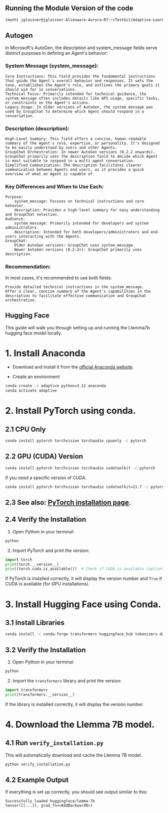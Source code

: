 

## Running the Module Version of the code
```sh
(math) jglossner@jglossner-Alienware-Aurora-R7:~/TestGit/Adaptive-Learning$ python -m src.UI.panel_gui_unconstrained
```

## Autogen
In Microsoft's AutoGen, the description and system_message fields serve distinct purposes in defining an Agent's behavior:

### System Message (system_message):

    Core Instructions: This field provides the fundamental instructions that guide the Agent's overall behavior and responses. It sets the tone, establishes the Agent's role, and outlines the primary goals it should aim for in conversations.
    Technical Focus: Primarily intended for technical guidance, the system_message often includes details like API usage, specific tasks, or constraints on the Agent's actions.
    Legacy Usage: In older versions of AutoGen, the system_message was used by GroupChat to determine which Agent should respond in a conversation.

### Description (description):

    High-Level Summary: This field offers a concise, human-readable summary of the Agent's role, expertise, or personality. It's designed to be easily understood by users and other Agents.
    GroupChat Orchestration: In newer AutoGen versions (0.2.2 onwards), GroupChat primarily uses the description field to decide which Agent is most suitable to respond in a multi-agent conversation.
    Simplified Communication: The description facilitates clearer communication between Agents and users, as it provides a quick overview of what an Agent is capable of.

### Key Differences and When to Use Each:

    Purpose:
        system_message: Focuses on technical instructions and core behavior.
        description: Provides a high-level summary for easy understanding and GroupChat selection.
    Audience:
        system_message: Primarily intended for developers and system administrators.
        description: Intended for both developers/administrators and end-users interacting with the Agents.
    GroupChat:
        Older AutoGen versions: GroupChat uses system_message.
        Newer AutoGen versions (0.2.2+): GroupChat primarily uses description.

### Recommendation:

In most cases, it's recommended to use both fields:

    Provide detailed technical instructions in the system_message.
    Offer a clear, concise summary of the Agent's capabilities in the description to facilitate effective communication and GroupChat orchestration.


## Hugging Face



This guide will walk you through setting up and running the Llemma7b hugging face model locally. 

# 1. Install Anaconda

- Download and install it from the [official Anaconda website](https://www.anaconda.com/products/individual).

- Create an environment

```sh
conda create -n adaptive python=3.12 anaconda
conda activate adaptive
```

# 2. Install PyTorch using conda.

## 2.1 CPU Only

```sh
conda install pytorch torchvision torchaudio cpuonly -c pytorch
```

## 2.2 GPU (CUDA) Version

```sh
conda install pytorch torchvision torchaudio cudatoolkit -c pytorch
```

If you need a specific version of CUDA.

```sh
conda install pytorch torchvision torchaudio cudatoolkit=11.7 -c pytorch -c nvidia
```

## 2.3 See also: [PyTorch installation page](https://pytorch.org/get-started/locally/).


## 2.4 Verify the Installation

1. Open Python in your terminal:

```sh
python
```

2. Import PyTorch and print the version:

```python
import torch
print(torch.__version__)
print(torch.cuda.is_available())  # Check if CUDA is available (optional)
```

If PyTorch is installed correctly, it will display the version number and `True` if CUDA is available (for GPU installations).

# 3. Install Hugging Face using Conda.

## 3.1 Install Libraries

```sh
conda install -c conda-forge transformers huggingface_hub tokenizers datasets
```

## 3.2 Verify the Installation

1. Open Python in your terminal:

```sh
python
```

2. Import the `transformers` library and print the version:

```python
import transformers
print(transformers.__version__)
```

If the library is installed correctly, it will display the version number.

# 4. Download the Llemma 7B model.

## 4.1 Run `verify_installation.py`
This will automatically download and cache the Llemma 7B model.

```sh
python verify_installation.py
```

## 4.2  Example Output

If everything is set up correctly, you should see output similar to this:

```
Successfully loaded huggingface/lemma-7b
tensor([[...]], grad_fn=<AddBackward0>)
```